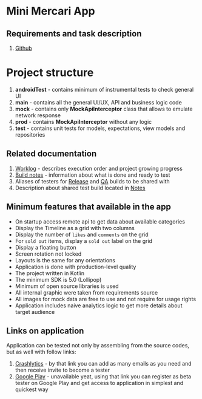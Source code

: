 # Mini Mercari App
## Requirements and task description
1. [Github](https://github.com/m-rec/34f19aca0d38e5f286b4da11b5aabd9aa3573cf3)

# Project structure
1. **androidTest** - contains minimum of instrumental tests to check general UI
2. **main** - contains all the general UI/UX, API and business logic code
3. **mock** - contains only **MockApiInterceptor** class that allows to emulate network response
4. **prod** - contains **MockApiInterceptor** without any logic
5. **test** - contains unit tests for models, expectations, view models and repositories

## Related documentation
1. [Worklog](docs/worklog.md) - describes execution order and project growing progress
2. [Build notes](app/destribution.notes) - information about what is done and ready to test
3. Aliases of testers for [Release](app/distribution-release.testers) and [QA](distribution-qa.testers) builds to be shared with
4. Description about shared test build located in [Notes](app/distribution.notes)

## Minimum features that available in the app
* On startup access remote api to get data about available categories
* Display the Timeline as a grid with two columns
* Display the number of `likes` and `comments` on the grid
* For `sold out` items, display a `sold out` label on the grid
* Display a floating button
* Screen rotation not locked
* Layouts is the same for any orientations
* Application is done with production-level quality
* The project written in Kotlin
* The minimum SDK is 5.0 (Lollipop)
* Minimum of open source libraries is used
* All internal graphic were taken from requirements source
* All images for mock data are free to use and not require for usage rights
* Application includes naive analytics logic to get more details about target audience

## Links on application
Application can be tested not only by assembling from the source codes,
    but as well with follow links:
1. [Crashlytics](https://betas.to/pfrfGD5k) - by that link you can add as many emails as you need
    and then receive invite to become a tester
2. [Google Play](https://play.google.com/store/apps/details?id=tregub.miniMercariApp) - unavailable yeat, using that link you can register as beta tester on Google Play
    and get access to application in simplest and quickest way